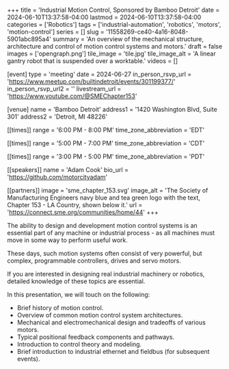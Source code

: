 +++
title = 'Industrial Motion Control, Sponsored by Bamboo Detroit'
date = 2024-06-10T13:37:58-04:00
lastmod = 2024-06-10T13:37:58-04:00
categories = ['Robotics']
tags = ['industrial-automation', 'robotics', 'motors', 'motion-control']
series = []
slug = '11558269-ce40-4a16-8048-5901abc895a4'
summary = 'An overview of the mechanical structure, architecture and control of motion control systems and motors.'
draft = false
images = ['opengraph.png']
tile_image = 'tile.jpg'
tile_image_alt = 'A linear gantry robot that is suspended over a worktable.'
videos = []

[event]
type = 'meeting'
date = 2024-06-27
in_person_rsvp_url = 'https://www.meetup.com/builtindetroit/events/301199377/'
in_person_rsvp_url2 = ''
livestream_url = 'https://www.youtube.com/@SMEChapter153'

[venue]
name = 'Bamboo Detroit'
address1 = '1420 Washington Blvd, Suite 301'
address2 = 'Detroit, MI 48226'

[[times]]
range = '6:00 PM - 8:00 PM'
time_zone_abbreviation = 'EDT'

[[times]]
range = '5:00 PM - 7:00 PM'
time_zone_abbreviation = 'CDT'

[[times]]
range = '3:00 PM - 5:00 PM'
time_zone_abbreviation = 'PDT'

[[speakers]]
name = 'Adam Cook'
bio_url = 'https://github.com/motorcityadam'

[[partners]]
image = 'sme_chapter_153.svg'
image_alt = 'The Society of Manufacturing Engineers navy blue and tea green logo with the text, Chapter 153 - LA Country, shown below it.'
url = 'https://connect.sme.org/communities/home/44'
+++

The ability to design and development motion control systems is an essential part of any machine or industrial process - as all machines must move in some way to perform useful work.

These days, such motion systems often consist of very powerful, but complex, programmable controllers, drives and servo motors.

If you are interested in designing real industrial machinery or robotics, detailed knowledge of these topics are essential.

In this presentation, we will touch on the following:

- Brief history of motion control.
- Overview of common motion control system architectures.
- Mechanical and electromechanical design and tradeoffs of various motors.
- Typical positional feedback components and pathways.
- Introduction to control theory and modeling.
- Brief introduction to industrial ethernet and fieldbus (for subsequent events).
